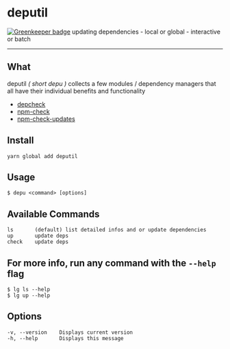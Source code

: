 # deputil

[![Greenkeeper badge](https://badges.greenkeeper.io/soenkekluth/deputil.svg)](https://greenkeeper.io/)
updating dependencies - local or global - interactive or batch

----------
## What
deputil _( short depu )_ collects a few modules / dependency managers that all have their individual benefits and functionality
* [depcheck](https://www.npmjs.com/package/depcheck)
* [npm-check](https://www.npmjs.com/package/npm-check)
* [npm-check-updates](https://www.npmjs.com/package/npm-check-updates)

## Install
``` 
yarn global add deputil
```

## Usage
    $ depu <command> [options]
    
## Available Commands
    ls       (default) list detailed infos and or update dependencies
    up       update deps
    check    update deps

## For more info, run any command with the `--help` flag
    $ lg ls --help
    $ lg up --help

## Options
    -v, --version    Displays current version
    -h, --help       Displays this message


